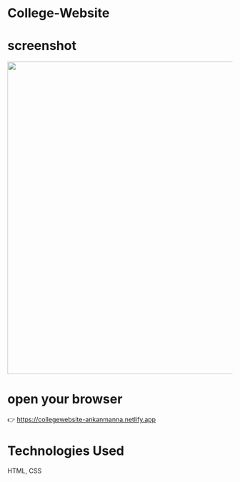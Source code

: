# College-Website

# screenshot

<img src="https://github.com/ankanmanna/College-Website/assets/167167394/216720f6-60c7-4b85-977c-6694101201e8" width="700px">



# open your browser

👉   https://collegewebsite-ankanmanna.netlify.app


# Technologies Used
  HTML, CSS
